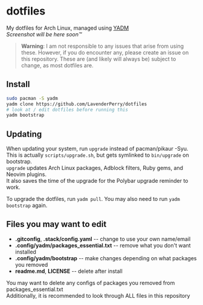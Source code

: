 # dotfiles

My dotfiles for Arch Linux, managed using [YADM](https://yadm.io)\
*Screenshot will be here soon™*

> **Warning**:
> I am not responsible to any issues that arise from using these.
> However, if you do encounter any, please create an issue on this repository.
> These are (and likely will always be) subject to change, as most dotfiles are.

## Install
```sh
sudo pacman -S yadm
yadm clone https://github.com/LavenderPerry/dotfiles
# look at / edit dotfiles before running this
yadm bootstrap
```

## Updating
When updating your system, run `upgrade` instead of pacman/pikaur -Syu.\
This is actually `scripts/upgrade.sh`, but gets symlinked to `bin/upgrade` on bootstrap.\
`upgrade` updates Arch Linux packages, Adblock filters, Ruby gems, and Neovim plugins.\
It also saves the time of the upgrade for the Polybar upgrade reminder to work.

To upgrade the dotfiles, run `yadm pull`. You may also need to run `yadm bootstrap` again.

## Files you may want to edit
* **.gitconfig**, **.stack/config.yaml** -- change to use your own name/email
* **.config/yadm/packages_essential.txt** -- remove what you don't want installed
* **.config/yadm/bootstrap** -- make changes depending on what packages you removed
* **readme.md**, **LICENSE** -- delete after install

You may want to delete any configs of packages you removed from packages_essential.txt\
Additionally, it is recommended to look through ALL files in this repository
